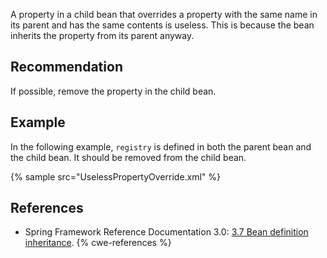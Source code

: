 A property in a child bean that overrides a property with the same name in its parent and has the same contents is useless. This is because the bean inherits the property from its parent anyway.


## Recommendation
If possible, remove the property in the child bean.


## Example
In the following example, `registry` is defined in both the parent bean and the child bean. It should be removed from the child bean.

{% sample src="UselessPropertyOverride.xml" %}

## References
* Spring Framework Reference Documentation 3.0: [3.7 Bean definition inheritance](http://static.springsource.org/spring/docs/3.0.x/spring-framework-reference/html/beans.html#beans-child-bean-definitions).
{% cwe-references %}
